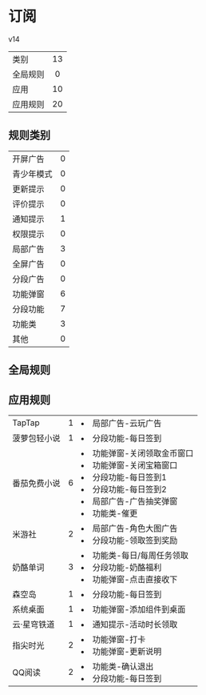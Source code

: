 # 订阅

v14

|||
| - |:-:|
|类别|13|
|全局规则|0|
|应用|10|
|应用规则|20|

## 规则类别

|||
| - |:-:|
|开屏广告|0|
|青少年模式|0|
|更新提示|0|
|评价提示|0|
|通知提示|1|
|权限提示|0|
|局部广告|3|
|全屏广告|0|
|分段广告|0|
|功能弹窗|6|
|分段功能|7|
|功能类|3|
|其他|0|

## 全局规则



## 应用规则

||||
| - |:-:|-|
|TapTap|1|<li>局部广告-云玩广告|
|菠萝包轻小说|1|<li>分段功能-每日签到|
|番茄免费小说|6|<li>功能弹窗-关闭领取金币窗口<li>功能弹窗-关闭宝箱窗口<li>分段功能-每日签到1<li>分段功能-每日签到2<li>局部广告-广告抽奖弹窗<li>功能类-催更|
|米游社|2|<li>局部广告-角色大图广告<li>分段功能-领取签到奖励|
|奶酪单词|3|<li>功能类-每日/每周任务领取<li>分段功能-奶酪福利<li>功能弹窗-点击直接收下|
|森空岛|1|<li>分段功能-每日签到|
|系统桌面|1|<li>功能弹窗-添加组件到桌面|
|云·星穹铁道|1|<li>通知提示-活动时长领取|
|指尖时光|2|<li>功能弹窗-打卡<li>功能弹窗-更新说明|
|QQ阅读|2|<li>功能类-确认退出<li>分段功能-每日签到|
